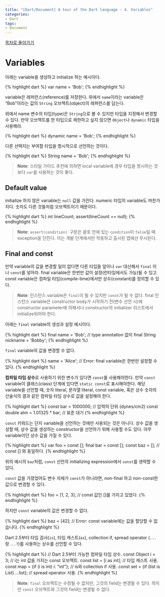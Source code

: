 ```yaml
---
title: "[Dart/Document] A tour of the Dart language - 4. Variables"
categories:
- Dart
tags:
- Document
---
```


[목차로 돌아가기](/dart/a-tour-of-the-dart-language/)
# Variables
아래는 variable을 생성하고 initialize 하는 예시이다.

{% highlight dart %}
var name = 'Bob';
{% endhighlight %}

variable은 레퍼런스(reference)를 저장한다. 위에서 `name`이라는 variable은 “Bob”이라는 값의 `String` 오브젝트(object)의 레퍼런스를 담는다.

위에서 name 변수의 타입(type)은 `String`으로 볼 수 있지만 타입을 지정해서 변경할 수 있다. 만약 오브젝트를 한 타입으로 제한하고 싶지 않으면 `Object`나 `dynamic` 타입을 사용해라.

{% highlight dart %}
dynamic name = 'Bob';
{% endhighlight %}

다른 선택지는 부여할 타입을 명시적으로 선언하는 것이다.

{% highlight dart %}
String name = 'Bob';
{% endhighlight %}

> **Note**: 스타일 가이드 추천에 의하면 local variable에 경우  타입을 명시하는 것 보다 `var`를 사용하는 것이 좋다.

## Default value
initialize 하지 않은 variable는 `null` 값을 가진다. numeric 타입의 variable도 마찬가지다. 숫자도 다른 것들처럼 오브젝트이기 때문이다.

{% highlight dart %}
int lineCount;
assert(lineCount == null);
{% endhighlight %}

> **Note**: `assert(condition) `구문은 괄호 안에 있는 `condition`이 `false`일 때 exception을 던진다. 이는 개발 단계에서만 작동하고 출시된 앱에선 무시된다.

## Final and const
만약 variable의 값을 변경할 일이 없다면  다른 타입들 앞이나 `var` 대신해서 `final` 이나 `const`를 넣어라. final variable은 한번만 값이 설정(런타임에서도 가능)될 수 있고 const variable은 컴파일 타임(compile-time)에서만 상수(constant)를 정의할 수 있다.

> **Note**: 인스턴스 variable은 `final`이 될 수 있지만 `const`가 될 수 없다. final 인스턴스 variable은 constructor body가 시작하기 전(변수 선언 시)에 constructor parameter에 의해서나 constructor의 initializer 리스트에서 initialize되어야 한다.

아래는 `final` variable의 생성과 설정 예시이다.

{% highlight dart %}
final name = 'Bob'; // type annotation 없이
final String nickname = 'Bobby';
{% endhighlight %}

`final` variable의 값을 변경할 수 없다.

{% highlight dart %}
name = 'Alice'; // Error: final variable은 한번만 설정할 수 있다.
{% endhighlight %}

**컴파일 타임 상수**로 사용하기 위한 변수가 있다면 `const`를 사용해야한다. 만약 `const` variable이 클래스(class) 단계에 있다면 `static const`로 표시해야한다. 해당 variable을 선언할 때, 숫자 literal, 문자열 literal, const variable, 혹은 상수 숫자의  산술식의 결과 같은 컴파일 타임 상수로 값을 설정해야 한다.

{% highlight dart %}
const bar = 1000000; // 압력의 단위 (dynes/cm2)
const double atm = 1.01325 * bar; // 표준 대기
{% endhighlight %}

`const` 키워드는 단지 variable을 선언하는 것에만 사용되는 것은 아니다. 상수 값을 생성할 때, 상수 값을 생성하는 constructor을 선언하기 위해 사용할 수도 있다. 아무 variable이던 상수 값을 가질 수 있다.

{% highlight dart %}
var foo = const [];
final bar = const [];
const baz = []; // const [] 와 동일하다.
{% endhighlight %}

위의 예시의 `baz`처럼, `const` 선언의 initializing expression에서 `const`를 생략할 수 있다.

`const` 값을 가졌었어도 변수 자체가 `const`가 아니라면, non-final 하고 non-const한 값으로 변경할 수 있다.

{% highlight dart %}
foo = [1, 2, 3]; // const 값인 []를 가지고 있었다. 
{% endhighlight %}

하지만 `const` variable의 값은 변경할 수 없다.

{% highlight dart %}
baz = [42]; // Error: const variable에는 값을 할당할 수 없습니다.
{% endhighlight %}

Dart 2.5부터 타입 검사(`is`), 타입 캐스트(`as`), collection if,  spread operator (`...`랑 .`..?`)를 사용하는 상수를 선언할 수 있다.

{% highlight dart %}
// Dart 2.5부터 가능한 컴파일 타임 상수.
const Object i = 3; // i는 int 값을 가지는 const 오브젝트.
const list = [i as int]; // 타입 캐스트 사용.
const map = {if (i is int) i: "int"}; // is와 collection if 사용.
const set = {if (list is List<int>) ...list}; // spread operator 사용.
{% endhighlight %}

> **Note**: `final` 오브젝트는 수정될 수 없지만, 그것의 field는 변경될 수 있다. 하지만 `const` 오브젝트와 그것의 field는 변경될 수 없다.
